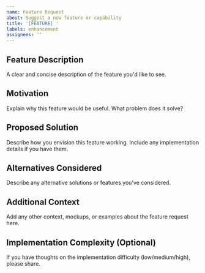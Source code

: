 ```yaml
---
name: Feature Request
about: Suggest a new feature or capability
title: '[FEATURE] '
labels: enhancement
assignees: ''
---
```


## Feature Description
A clear and concise description of the feature you'd like to see.

## Motivation
Explain why this feature would be useful. What problem does it solve?

## Proposed Solution
Describe how you envision this feature working. Include any implementation details if you have them.

## Alternatives Considered
Describe any alternative solutions or features you've considered.

## Additional Context
Add any other context, mockups, or examples about the feature request here.

## Implementation Complexity (Optional)
If you have thoughts on the implementation difficulty (low/medium/high), please share.
